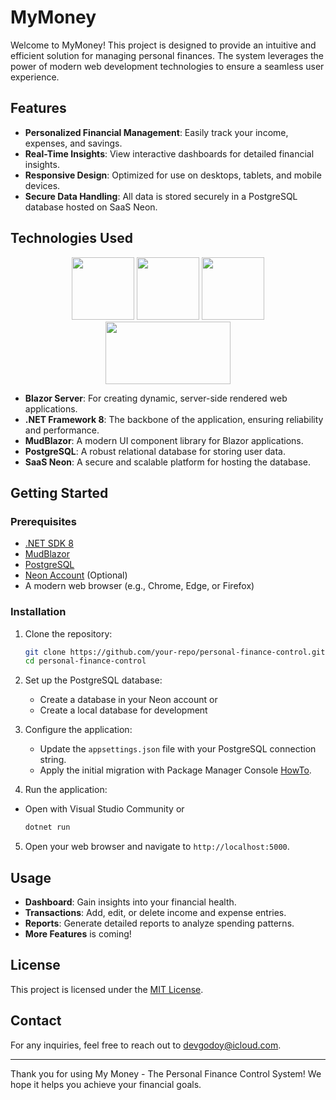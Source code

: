 # MyMoney

Welcome to MyMoney! This project is designed to provide an intuitive and efficient solution for managing personal finances. The system leverages the power of modern web development technologies to ensure a seamless user experience.

## Features

- **Personalized Financial Management**: Easily track your income, expenses, and savings.
- **Real-Time Insights**: View interactive dashboards for detailed financial insights.
- **Responsive Design**: Optimized for use on desktops, tablets, and mobile devices.
- **Secure Data Handling**: All data is stored securely in a PostgreSQL database hosted on SaaS Neon.

## Technologies Used
<p align="center">
<img src="https://cdn.intuji.com/2022/06/2048px-.net_logo.png" width=100px height=100px>
<img src="https://upload.wikimedia.org/wikipedia/commons/thumb/d/d0/Blazor.png/800px-Blazor.png" width=100px height=100px>
<img src="https://mudblazor.com/_content/MudBlazor.Docs/images/logo.png" width=100px height=100px>
<img src="https://www.bigdatawire.com/wp-content/uploads/2024/04/thumbnail_Neon-Logo-300x163.jpg" width=200px height=100px>
</p>

- **Blazor Server**: For creating dynamic, server-side rendered web applications.
- **.NET Framework 8**: The backbone of the application, ensuring reliability and performance.
- **MudBlazor**: A modern UI component library for Blazor applications.
- **PostgreSQL**: A robust relational database for storing user data.
- **SaaS Neon**: A secure and scalable platform for hosting the database.

## Getting Started

### Prerequisites

- [.NET SDK 8](https://dotnet.microsoft.com/download)
- [MudBlazor](https://mudblazor.com/getting-started/installation#online-playground)
- [PostgreSQL](https://www.postgresql.org/)
- [Neon Account](https://neon.tech/) (Optional)
- A modern web browser (e.g., Chrome, Edge, or Firefox)

### Installation

1. Clone the repository:

   ```bash
   git clone https://github.com/your-repo/personal-finance-control.git
   cd personal-finance-control
   ```

2. Set up the PostgreSQL database:

   - Create a database in your Neon account
     or
   - Create a local database for development
  

3. Configure the application:

   - Update the `appsettings.json` file with your PostgreSQL connection string.
   - Apply the initial migration with Package Manager Console [HowTo](https://learn.microsoft.com/pt-br/ef/core/managing-schemas/migrations/managing?tabs=vs#add-a-migration).

4. Run the application:

- Open with Visual Studio Community
  or
   ```bash
   dotnet run
   ```

5. Open your web browser and navigate to `http://localhost:5000`.

## Usage

- **Dashboard**: Gain insights into your financial health.
- **Transactions**: Add, edit, or delete income and expense entries.
- **Reports**: Generate detailed reports to analyze spending patterns.
- **More Features** is coming!


## License

This project is licensed under the [MIT License](LICENSE).

## Contact

For any inquiries, feel free to reach out to [devgodoy@icloud.com](mailto:devgodoy@icloud.com).

---

Thank you for using My Money - The Personal Finance Control System! We hope it helps you achieve your financial goals.
